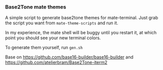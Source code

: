 ### Base2Tone mate themes

A simple script to generate base2tone themes for mate-terminal. Just grab the
script you want from `mate-theme-scripts` and run it.

In my experience, the mate shell will be buggy until you restart it, at which
point you should see your new terminal colors.

To generate them yourself, run `gen.sh`

Base on https://github.com/base16-builder/base16-builder and
https://github.com/atelierbram/Base2Tone-iterm2
